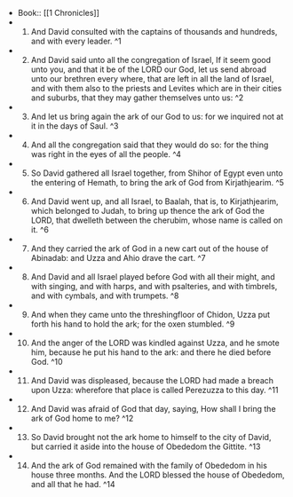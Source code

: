 - Book:: [[1 Chronicles]]
- 1. And David consulted with the captains of thousands and hundreds, and with every leader. ^1
- 2. And David said unto all the congregation of Israel, If it seem good unto you, and that it be of the LORD our God, let us send abroad unto our brethren every where, that are left in all the land of Israel, and with them also to the priests and Levites which are in their cities and suburbs, that they may gather themselves unto us: ^2
- 3. And let us bring again the ark of our God to us: for we inquired not at it in the days of Saul. ^3
- 4. And all the congregation said that they would do so: for the thing was right in the eyes of all the people. ^4
- 5. So David gathered all Israel together, from Shihor of Egypt even unto the entering of Hemath, to bring the ark of God from Kirjathjearim. ^5
- 6. And David went up, and all Israel, to Baalah, that is, to Kirjathjearim, which belonged to Judah, to bring up thence the ark of God the LORD, that dwelleth between the cherubim, whose name is called on it. ^6
- 7. And they carried the ark of God in a new cart out of the house of Abinadab: and Uzza and Ahio drave the cart. ^7
- 8. And David and all Israel played before God with all their might, and with singing, and with harps, and with psalteries, and with timbrels, and with cymbals, and with trumpets. ^8
- 9. And when they came unto the threshingfloor of Chidon, Uzza put forth his hand to hold the ark; for the oxen stumbled. ^9
- 10. And the anger of the LORD was kindled against Uzza, and he smote him, because he put his hand to the ark: and there he died before God. ^10
- 11. And David was displeased, because the LORD had made a breach upon Uzza: wherefore that place is called Perezuzza to this day. ^11
- 12. And David was afraid of God that day, saying, How shall I bring the ark of God home to me? ^12
- 13. So David brought not the ark home to himself to the city of David, but carried it aside into the house of Obededom the Gittite. ^13
- 14. And the ark of God remained with the family of Obededom in his house three months. And the LORD blessed the house of Obededom, and all that he had. ^14
